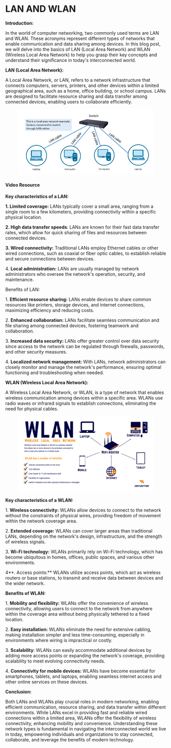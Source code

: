 # LAN AND WLAN

**Introduction:**

In the world of computer networking, two commonly used terms are LAN and WLAN. These acronyms represent different types of networks that enable communication and data sharing among devices. In this blog post, we will delve into the basics of LAN (Local Area Network) and WLAN (Wireless Local Area Network) to help you grasp their key concepts and understand their significance in today's interconnected world.

**LAN (Local Area Network):**

A Local Area Network, or LAN, refers to a network infrastructure that connects computers, servers, printers, and other devices within a limited geographical area, such as a home, office building, or school campus. LANs are designed to facilitate resource sharing and data transfer among connected devices, enabling users to collaborate efficiently.

<figure><img src="../../.gitbook/assets/local Area network example.png" alt="LAN demonstration"><figcaption></figcaption></figure>

#### Video Resource



**Key characteristics of a LAN:**

**1. Limited coverage:** LANs typically cover a small area, ranging from a single room to a few kilometers, providing connectivity within a specific physical location.

**2. High data transfer speeds**: LANs are known for their fast data transfer rates, which allow for quick sharing of files and resources between connected devices.

**3. Wired connectivity:** Traditional LANs employ Ethernet cables or other wired connections, such as coaxial or fiber optic cables, to establish reliable and secure connections between devices.

4\. **Local administration:** LANs are usually managed by network administrators who oversee the network's operation, security, and maintenance.

Benefits of LAN:

1\. **Efficient resource sharing:** LANs enable devices to share common resources like printers, storage devices, and internet connections, maximizing efficiency and reducing costs.

2\. **Enhanced collaboration:** LANs facilitate seamless communication and file sharing among connected devices, fostering teamwork and collaboration.

3\. **Increased data security:** LANs offer greater control over data security since access to the network can be regulated through firewalls, passwords, and other security measures.

4\. **Localized network management:** With LANs, network administrators can closely monitor and manage the network's performance, ensuring optimal functioning and troubleshooting when needed.

**WLAN (Wireless Local Area Network):**

A Wireless Local Area Network, or WLAN, is a type of network that enables wireless communication among devices within a specific area. WLANs use radio waves or infrared signals to establish connections, eliminating the need for physical cables.

<figure><img src="../../.gitbook/assets/what-is-wlan-and-advantages-of-wlan-fb66c8e179e2e625c7a5b6fdc5b83549.png" alt=""><figcaption></figcaption></figure>

**Key characteristics of a WLAN:**

1\. **Wireless connectivity:** WLANs allow devices to connect to the network without the constraints of physical wires, providing freedom of movement within the network coverage area.

2\. **Extended coverage:** WLANs can cover larger areas than traditional LANs, depending on the network's design, infrastructure, and the strength of wireless signals.

3\. **Wi-Fi technology:** WLANs primarily rely on Wi-Fi technology, which has become ubiquitous in homes, offices, public spaces, and various other environments.

4**. Access points:** WLANs utilize access points, which act as wireless routers or base stations, to transmit and receive data between devices and the wider network.

**Benefits of WLAN:**

1\. **Mobility and flexibility:** WLANs offer the convenience of wireless connectivity, allowing users to connect to the network from anywhere within the coverage area without being physically tethered to a fixed location.

2\. **Easy installation:** WLANs eliminate the need for extensive cabling, making installation simpler and less time-consuming, especially in environments where wiring is impractical or costly.

3\. **Scalability**: WLANs can easily accommodate additional devices by adding more access points or expanding the network's coverage, providing scalability to meet evolving connectivity needs.

4\. **Connectivity for mobile devices:** WLANs have become essential for smartphones, tablets, and laptops, enabling seamless internet access and other online services on these devices.

**Conclusion:**

Both LANs and WLANs play crucial roles in modern networking, enabling efficient communication, resource sharing, and data transfer within different environments. While LANs excel in providing fast and reliable wired connections within a limited area, WLANs offer the flexibility of wireless connectivity, enhancing mobility and convenience. Understanding these network types is fundamental in navigating the interconnected world we live in today, empowering individuals and organizations to stay connected, collaborate, and leverage the benefits of modern technology.
